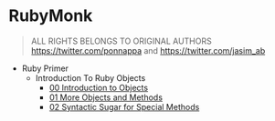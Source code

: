 # RubyMonk
> ALL RIGHTS BELONGS TO ORIGINAL AUTHORS https://twitter.com/ponnappa  and https://twitter.com/jasim_ab

- Ruby Primer
  - Introduction To Ruby Objects
    - [00 Introduction to Objects](https://github.com/Fahrenhei7/rubymonk/blob/master/ruby_primer/introduction_to_ruby_objects/0_0_introduction_to_objects.md)
    - [01 More Objects and Methods](https://github.com/Fahrenhei7/rubymonk/blob/master/ruby_primer/introduction_to_ruby_objects/0_1_more_objects_and_methods.md)
    - [02 Syntactic Sugar for Special Methods](https://github.com/Fahrenhei7/rubymonk/blob/master/ruby_primer/introduction_to_ruby_objects/0_2_syntactic_sugar_for_special_methods.md)
